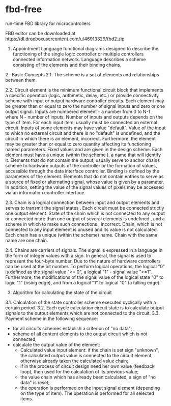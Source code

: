 fbd-free
========

run-time FBD library for microcontrollers

FBD editor can be downloaded at https://dl.dropboxusercontent.com/u/46913329/fbd2.zip

1. Appointment
Language functional diagrams designed to describe the functioning of the single logic controller or multiple controllers connected information network. Language describes a scheme consisting of the elements and their binding chains.

2 . Basic Concepts
2.1. The scheme is a set of elements and relationships between them.

2.2. Circuit element is the minimum functional circuit block that implements a specific operation (logic, arithmetic, delay, etc.) or provide connectivity scheme with input or output hardware controller circuits. Each element may be greater than or equal to zero the number of signal inputs and zero or one output signal. Inputs are numbered element - a number from 0 to N-1 , where N - number of inputs. Number of inputs and outputs depends on the type of item. For each input item, usually must be connected an external circuit. Inputs of some elements may have value "default". Value of the input to which no external circuit and there is no "default" is undefined, and the circuit in which there is an element, incorrect. Furthermore, the element may be greater than or equal to zero quantity affecting its functioning named parameters. Fixed values ​​and are given in the design scheme. Each element must have a unique (within the scheme ), a name that will identify it. Elements that do not contain the output, usually serve to anchor chains scheme to hardware outputs of the controller or the formation of values, accessible through the data interface controller. Binding is defined by the parameters of the element. Elements that do not contain entries to serve as a source of fixed or alternating signal, whose value is given by a parameter. In addition, setting the value of the signal values of pixels may be accessed via an information controller interface.

2.3. Chain is a logical connection between input and output elements and serves to transmit the signal states . Each circuit must be connected strictly one output element. State of the chain which is not connected to any output or connected more than one output of several elements is undefined , and a scheme in which to make such connections , incorrect. Chain, which is not connected to any input element is unused and its value is not calculated. Each chain has a unique (within the scheme) name. Chain with the same name are one chain.

2.4. Chains are carriers of signals. The signal is expressed in a language in the form of integer values with a sign. In general, the signal is used to represent the four-byte number. Due to the nature of hardware controllers can be used at the bit number. To perform logical operations, the logical "0" is defined as the signal value "<= 0", a logical "1" - signal value ">=1". Furthermore, the modifications of the signal value of the logical state "0" to logic "1" (rising edge), and from a logical "1" to logical "0" (a falling edge).

3. Algorithm for calculating the state of the circuit

3.1. Calculation of the state controller scheme executed cyclically with a certain period.
3.2. Each cycle calculation circuit state is to calculate output signals to the output elements which are not connected to the circuit.
3.3. Payment scheme in the following sequence:
- for all circuits schemes establish a criterion of "no data";
- scheme of all content elements to the output circuit which is not connected;
- calculate the output value of the element:
  - Calculated value input element: if the chain is set sign "unknown", the calculated output value is connected to the circuit element, otherwise already taken the calculated value chain;
  - if in the process of circuit design need her own value (feedback loop), then used for the calculation of its previous value;
  - the value chain which has already been calculated, a sign of "no data" is reset;
  - the operation is performed on the input signal element (depending on the type of item).
The operation is performed for all selected items.
